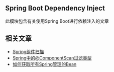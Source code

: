 ## Spring Boot Dependency Inject

此模块包含有关使用Spring Boot进行依赖注入的文章

## 相关文章

+ [Spring组件扫描](docs/Spring组件扫描.md)
+ [Spring中的@ComponentScan过滤类型](docs/Spring中的@ComponentScan过滤类型.md)
+ [如何获取所有Spring管理的Bean](docs/如何获取所有Spring管理的Bean.md)